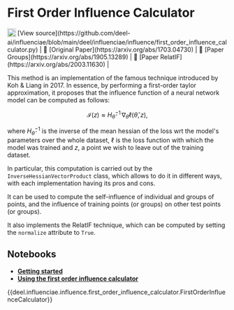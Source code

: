 # First Order Influence Calculator

<sub>
    <img src="https://upload.wikimedia.org/wikipedia/commons/9/91/Octicons-mark-github.svg" width="20">
</sub>[View source](https://github.com/deel-ai/influenciae/blob/main/deel/influenciae/influence/first_order_influence_calculator.py) |
📰 [Original Paper](https://arxiv.org/abs/1703.04730) |
📰 [Paper Groups](https://arxiv.org/abs/1905.13289) |
📰 [Paper RelatIF](https://arxiv.org/abs/2003.11630) |

This method is an implementation of the famous technique introduced by Koh & Liang in 2017. 
In essence, by performing a first-order taylor approximation, it proposes that the influence 
function of a neural network model can be computed as follows:

$$ \mathcal{I} (z) \approx H_{\hat{\theta}}^{-1} \, \nabla_\theta \ell (\hat{\theta}, z), $$

where $H_{\hat{\theta}}^{-1}$ is the inverse of the mean hessian of the loss wrt the model's parameters
over the whole dataset, $\ell$ is the loss function with which the model was trained and $z$, a point
we wish to leave out of the training dataset.

In particular, this computation is carried out by the `InverseHessianVectorProduct` class, which allows
to do it in different ways, with each implementation having its pros and cons.

It can be used to compute the self-influence of individual and groups of points, and the influence of
training points (or groups) on other test points (or groups).

It also implements the RelatIF technique, which can be computed by setting the `normalize` attribute
to `True`.

## Notebooks

- [**Getting started**](https://drive.google.com/file/d/145Gi4gCYTKlRVJjsty5cPkdMGNJoNDws/view?usp=share_link)
- [**Using the first order influence calculator**](https://colab.research.google.com/drive/1WlYcQNu5obhVjhonN2QYi8ybKyZJl4iY?usp=sharing)

{{deel.influenciae.influence.first_order_influence_calculator.FirstOrderInfluenceCalculator}}

